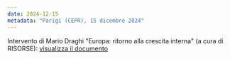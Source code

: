```yaml
---
date: 2024-12-15
metadata: "Parigi (CEPR), 15 dicembre 2024"
---
```


Intervento di Mario Draghi "Europa: ritorno alla crescita interna" (a cura di RISORSE): <a href="/assets/2024-12-15-draghi-europa-ritorno-alla-crescita.pdf" target="_blank">visualizza il documento</a>
